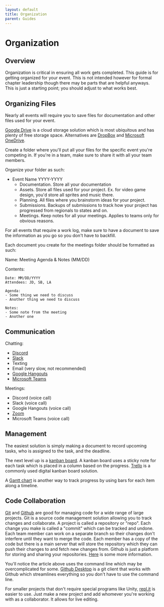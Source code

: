 ```yaml
---
layout: default
title: Organization
parent: Guides
---
```


# Organization

## Overview

Organization is critical in ensuring all work gets completed. This guide is for getting organized for your event. This is not intended however for formal chapter leadership though there may be parts that are helpful anyways. This is just a starting point; you should adjust to what works best.

## Organizing Files

Nearly all events will require you to save files for documentation and other files used for your event.

[Google Drive](https://www.google.com/drive/) is a cloud storage solution which is most ubiquitous and has plenty of free storage space. Alternatives are [DropBox](https://www.dropbox.com/) and [Microsoft OneDrive](https://www.microsoft.com/en-us/microsoft-365/onedrive/online-cloud-storage).

Create a folder where you'll put all your files for the specific event you're competing in. If you're in a team, make sure to share it with all your team members.

Organize your folder as such:

- Event Name YYYY-YYYY
  - Documentation. Store all your documentation
  - Assets. Store all files used for your project. Ex. for video game design, you'd store all sprites and music there.
  - Planning. All files where you brainstorm ideas for your project.
  - Submissions. Backups of submissions to track how your project has progressed from regionals to states and on.
  - Meetings. Keep notes for all your meetings. Applies to teams only for obvious reasons.

For all events that require a work log, make sure to have a document to save the information as you go so you don't have to backfill.

Each document you create for the meetings folder should be formatted as such:

Name: Meeting Agenda & Notes (MM/DD)

Contents:

```
Date: MM/DD/YYYY
Attendees: JD, SB, LA

Agenda:
- Some thing we need to discuss
- Another thing we need to discuss

Notes:
- Some note from the meeting
- Another one
```

## Communication

Chatting:

- [Discord](https://discord.com/)
- [Slack](https://slack.com/)
- Texting
- Email (very slow, not recommended)
- [Google Hangouts](https://hangouts.google.com/)
- [Microsoft Teams](https://www.microsoft.com/en-us/microsoft-teams/group-chat-software)

Meetings:

- Discord (voice call)
- Slack (voice call)
- Google Hangouts (voice call)
- [Zoom](https://zoom.us/)
- Microsoft Teams (voice call)

## Management

The easiest solution is simply making a document to record upcoming tasks, who is assigned to the task, and the deadline.

The next level up is a [kanban board](https://en.wikipedia.org/wiki/Kanban_board). A kanban board uses a sticky note for each task which is placed in a column based on the progress. [Trello](https://trello.com/) is a commonly used digital kanban board solution.

A [Gantt chart](https://en.wikipedia.org/wiki/Gantt_chart) is another way to track progress by using bars for each item along a timeline.

## Code Collaboration

[Git](https://git-scm.com/) and [Github](https://github.com/) are good for managing code for a wide range of large projects. Git is a source code management solution allowing you to track changes and collaborate. A project is called a repository or "repo". Each change you make is called a "commit" which can be tracked and undone. Each team member can work on a separate branch so their changes don't interfere until they want to merge the code. Each member has a copy of the code but there is a main server that will store the repository which they can push their changes to and fetch new changes from. Github is just a platform for storing and sharing your repositories. [Here](https://www.freecodecamp.org/news/the-beginners-guide-to-git-github/) is some more information.

You'll notice the article above uses the command line which may be overcomplicated for some. [Github Desktop](https://desktop.github.com/) is a git client that works with Github which streamlines everything so you don't have to use the command line.

For smaller projects that don't require special programs like Unity, [repl.it](https://replit.com/) is easier to use. Just make a new project and add whomever you're working with as a collaborator. It allows for live editing.
